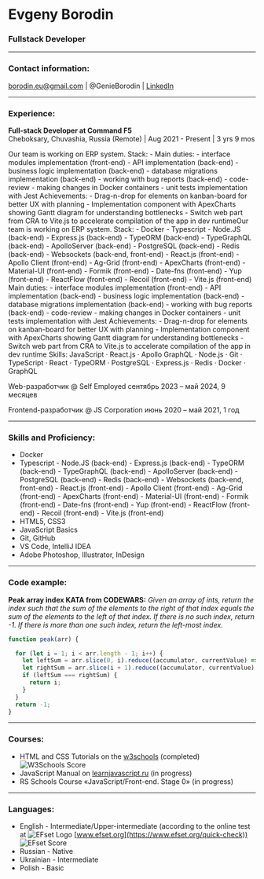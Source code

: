 # Evgeny Borodin
### Fullstack Developer

---

### Contact information:

borodin.eu@gmail.com | @GenieBorodin | [LinkedIn](https://www.linkedin.com/in/evgeny-borodin/)<br>

---

### Experience:

**Full-stack Developer at Command F5**<br>
Cheboksary, Chuvashia, Russia (Remote) | Aug 2021 - Present | 3 yrs 9 mos<br>

Our team is working on ERP system.
        Stack:
        - 
        Main duties:
        - interface modules implementation (front-end)
        - API implementation (back-end)
        - business logic implementation (back-end)
        - database migrations implementation (back-end)
        - working with bug reports (back-end)
        - code-review
        - making changes in Docker containers 
        - unit tests implementation with Jest
        Achievements:
        - Drag-n-drop for elements on kanban-board for better UX with planning
        - Implementation component with ApexCharts showing Gantt diagram for understanding bottlenecks
        - Switch web part from CRA to Vite.js to accelerate compilation of the app in dev runtimeOur team is working on ERP system. Stack: - Docker - Typescript - Node.JS (back-end) - Express.js (back-end) - TypeORM (back-end) - TypeGraphQL (back-end) - ApolloServer (back-end) - PostgreSQL (back-end) - Redis (back-end) - Websockets (back-end, front-end) - React.js (front-end) - Apollo Client (front-end) - Ag-Grid (front-end) - ApexCharts (front-end) - Material-UI (front-end) - Formik (front-end) - Date-fns (front-end) - Yup (front-end) - ReactFlow (front-end) - Recoil (front-end) - Vite.js (front-end) Main duties: - interface modules implementation (front-end) - API implementation (back-end) - business logic implementation (back-end) - database migrations implementation (back-end) - working with bug reports (back-end) - code-review - making changes in Docker containers - unit tests implementation with Jest Achievements: - Drag-n-drop for elements on kanban-board for better UX with planning - Implementation component with ApexCharts showing Gantt diagram for understanding bottlenecks - Switch web part from CRA to Vite.js to accelerate compilation of the app in dev runtime
        Skills: JavaScript · React.js · Apollo GraphQL · Node.js · Git · TypeScript · React · TypeORM · PostgreSQL · Express.js · Redis · Docker · GraphQL

Web-разработчик @ Self Employed
сентябрь 2023 – май 2024, 9 месяцев

Frontend-разработчик @ JS Corporation
июнь 2020 – май 2021, 1 год

---

### Skills and Proficiency:

- Docker
- Typescript
        - Node.JS (back-end)
        - Express.js (back-end)
        - TypeORM (back-end)
        - TypeGraphQL (back-end)
        - ApolloServer (back-end)
        - PostgreSQL (back-end)
        - Redis (back-end)
        - Websockets (back-end, front-end)
        - React.js (front-end)
        - Apollo Client (front-end)
        - Ag-Grid (front-end)
        - ApexCharts (front-end)
        - Material-UI (front-end)
        - Formik (front-end)
        - Date-fns (front-end)
        - Yup (front-end)
        - ReactFlow (front-end)
        - Recoil (front-end)
        - Vite.js (front-end)
- HTML5, CSS3
- JavaScript Basics
- Git, GitHub
- VS Code, IntelliJ IDEA
- Adobe Photoshop, Illustrator, InDesign

---

### Code example:

**Peak array index KATA from CODEWARS:**
*Given an array of ints, return the index such that the sum of the elements to the right of that index equals the sum of the elements to the left of that index. If there is no such index, return -1. If there is more than one such index, return the left-most index.*

```javascript
function peak(arr) {

  for (let i = 1; i < arr.length - 1; i++) {
    let leftSum = arr.slice(0, i).reduce((accumulator, currentValue) => accumulator + currentValue);
    let rightSum = arr.slice(i + 1).reduce((accumulator, currentValue) => accumulator + currentValue);
    if (leftSum === rightSum) {
      return i;
    }
  }
  return -1;
}
```
---

### Courses:

- HTML and CSS Tutorials on the [w3schools](https://www.w3schools.com/) (completed)<br>
![W3Schools Score](/images/w3schools-score.jpg)<br>
- JavaScript Manual on [learnjavascript.ru](https://learn.javascript.ru/) (in progress)
- RS Schools Course «JavaScript/Front-end. Stage 0» (in progress)

---

### Languages:

- English \- Intermediate/Upper-intermediate (according to the online test at ![EFset Logo](/images/efset-logo.png) [www.efset.org](https://www.efset.org/quick-check))<br>
![EFset Score](/images/efset-english-level.jpg)
- Russian \- Native
- Ukrainian \- Intermediate
- Polish \- Basic

<!--
**bor1eu/bor1eu** is a ✨ _special_ ✨ repository because its `README.md` (this file) appears on your GitHub profile.

Here are some ideas to get you started:

- 🔭 I’m currently working on ...
- 🌱 I’m currently learning ...
- 👯 I’m looking to collaborate on ...
- 🤔 I’m looking for help with ...
- 💬 Ask me about ...
- 📫 How to reach me: ...
- 😄 Pronouns: ...
- ⚡ Fun fact: ...
-->
